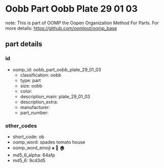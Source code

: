 # Oobb Part Oobb Plate 29 01 03  

note: This is part of OOMP the Oopen Organization Method For Parts. For more details: https://github.com/oomlout/oomp_base

##  part details





### id
* oomp_id: oobb_part_oobb_plate_29_01_03
  * classification: oobb
  * type: part
  * size: oobb
  * color: 
  * description_main: plate_29_01_03
  * description_extra: 
  * manufacturer: 
  * part_number: 

### other_codes
* short_code: ob
* oomp_word: spades tomato house
* oomp_word_emoji :spades: :tomato: :house:
* md5_6_alpha: 64afp
* md5_6: 9cd3d5